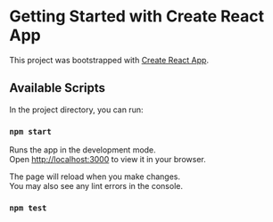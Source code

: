 # Getting Started with Create React App
This project was bootstrapped with [Create React App](https://github.com/facebook/create-react-app).

## Available Scripts
In the project directory, you can run:
### `npm start`

Runs the app in the development mode.\
Open [http://localhost:3000](http://localhost:3000) to view it in your browser.

The page will reload when you make changes.\
You may also see any lint errors in the console.
### `npm test`
